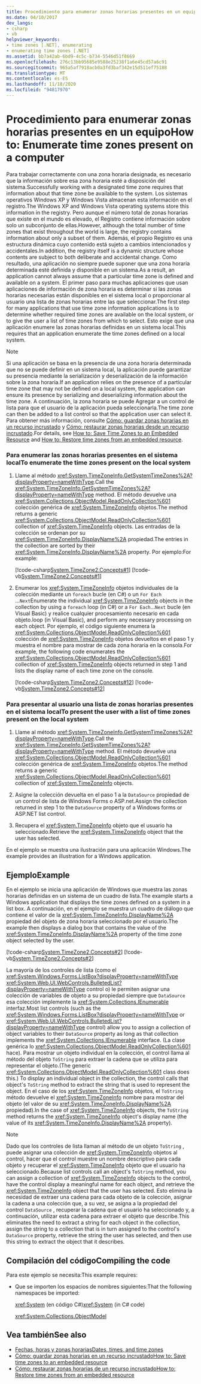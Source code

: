 ```yaml
---
title: Procedimiento para enumerar zonas horarias presentes en un equipo
ms.date: 04/10/2017
dev_langs:
- csharp
- vb
helpviewer_keywords:
- time zones [.NET], enumerating
- enumerating time zones [.NET]
ms.assetid: bb7a42ab-6bd9-4c5c-b734-5546d51f8669
ms.openlocfilehash: 276c13bb95685e9588e25238f1a6e45cd57a6c91
ms.sourcegitcommit: 965a5af7918acb0a3fd3baf342e15d511ef75188
ms.translationtype: MT
ms.contentlocale: es-ES
ms.lasthandoff: 11/18/2020
ms.locfileid: "94817970"
---
```

# <a name="how-to-enumerate-time-zones-present-on-a-computer"></a><span data-ttu-id="2e5fb-102">Procedimiento para enumerar zonas horarias presentes en un equipo</span><span class="sxs-lookup"><span data-stu-id="2e5fb-102">How to: Enumerate time zones present on a computer</span></span>

<span data-ttu-id="2e5fb-103">Para trabajar correctamente con una zona horaria designada, es necesario que la información sobre esa zona horaria esté a disposición del sistema.</span><span class="sxs-lookup"><span data-stu-id="2e5fb-103">Successfully working with a designated time zone requires that information about that time zone be available to the system.</span></span> <span data-ttu-id="2e5fb-104">Los sistemas operativos Windows XP y Windows Vista almacenan esta información en el registro.</span><span class="sxs-lookup"><span data-stu-id="2e5fb-104">The Windows XP and Windows Vista operating systems store this information in the registry.</span></span> <span data-ttu-id="2e5fb-105">Pero aunque el número total de zonas horarias que existe en el mundo es elevado, el Registro contiene información sobre solo un subconjunto de ellas.</span><span class="sxs-lookup"><span data-stu-id="2e5fb-105">However, although the total number of time zones that exist throughout the world is large, the registry contains information about only a subset of them.</span></span> <span data-ttu-id="2e5fb-106">Además, el propio Registro es una estructura dinámica cuyo contenido está sujeto a cambios intencionados y accidentales.</span><span class="sxs-lookup"><span data-stu-id="2e5fb-106">In addition, the registry itself is a dynamic structure whose contents are subject to both deliberate and accidental change.</span></span> <span data-ttu-id="2e5fb-107">Como resultado, una aplicación no siempre puede suponer que una zona horaria determinada esté definida y disponible en un sistema.</span><span class="sxs-lookup"><span data-stu-id="2e5fb-107">As a result, an application cannot always assume that a particular time zone is defined and available on a system.</span></span> <span data-ttu-id="2e5fb-108">El primer paso para muchas aplicaciones que usan aplicaciones de información de zona horaria es determinar si las zonas horarias necesarias están disponibles en el sistema local o proporcionar al usuario una lista de zonas horarias entre las que seleccionar.</span><span class="sxs-lookup"><span data-stu-id="2e5fb-108">The first step for many applications that use time zone information applications is to determine whether required time zones are available on the local system, or to give the user a list of time zones from which to select.</span></span> <span data-ttu-id="2e5fb-109">Esto exige que una aplicación enumere las zonas horarias definidas en un sistema local.</span><span class="sxs-lookup"><span data-stu-id="2e5fb-109">This requires that an application enumerate the time zones defined on a local system.</span></span>

> [!NOTE]
> <span data-ttu-id="2e5fb-110">Si una aplicación se basa en la presencia de una zona horaria determinada que no se puede definir en un sistema local, la aplicación puede garantizar su presencia mediante la serialización y deserialización de la información sobre la zona horaria.</span><span class="sxs-lookup"><span data-stu-id="2e5fb-110">If an application relies on the presence of a particular time zone that may not be defined on a local system, the application can ensure its presence by serializing and deserializing information about the time zone.</span></span> <span data-ttu-id="2e5fb-111">A continuación, la zona horaria se puede Agregar a un control de lista para que el usuario de la aplicación pueda seleccionarla.</span><span class="sxs-lookup"><span data-stu-id="2e5fb-111">The time zone can then be added to a list control so that the application user can select it.</span></span> <span data-ttu-id="2e5fb-112">Para obtener más información, consulte [Cómo: guardar zonas horarias en un recurso incrustado](save-time-zones-to-an-embedded-resource.md) y [Cómo: restaurar zonas horarias desde un recurso incrustado](restore-time-zones-from-an-embedded-resource.md).</span><span class="sxs-lookup"><span data-stu-id="2e5fb-112">For details, see [How to: Save Time Zones to an Embedded Resource](save-time-zones-to-an-embedded-resource.md) and [How to: Restore time zones from an embedded resource](restore-time-zones-from-an-embedded-resource.md).</span></span>

### <a name="to-enumerate-the-time-zones-present-on-the-local-system"></a><span data-ttu-id="2e5fb-113">Para enumerar las zonas horarias presentes en el sistema local</span><span class="sxs-lookup"><span data-stu-id="2e5fb-113">To enumerate the time zones present on the local system</span></span>

1. <span data-ttu-id="2e5fb-114">Llame al método <xref:System.TimeZoneInfo.GetSystemTimeZones%2A?displayProperty=nameWithType>.</span><span class="sxs-lookup"><span data-stu-id="2e5fb-114">Call the <xref:System.TimeZoneInfo.GetSystemTimeZones%2A?displayProperty=nameWithType> method.</span></span> <span data-ttu-id="2e5fb-115">El método devuelve una <xref:System.Collections.ObjectModel.ReadOnlyCollection%601> colección genérica de <xref:System.TimeZoneInfo> objetos.</span><span class="sxs-lookup"><span data-stu-id="2e5fb-115">The method returns a generic <xref:System.Collections.ObjectModel.ReadOnlyCollection%601> collection of <xref:System.TimeZoneInfo> objects.</span></span> <span data-ttu-id="2e5fb-116">Las entradas de la colección se ordenan por su <xref:System.TimeZoneInfo.DisplayName%2A> propiedad.</span><span class="sxs-lookup"><span data-stu-id="2e5fb-116">The entries in the collection are sorted by their <xref:System.TimeZoneInfo.DisplayName%2A> property.</span></span> <span data-ttu-id="2e5fb-117">Por ejemplo:</span><span class="sxs-lookup"><span data-stu-id="2e5fb-117">For example:</span></span>

   [!code-csharp[System.TimeZone2.Concepts#1](../../../samples/snippets/csharp/VS_Snippets_CLR_System/system.TimeZone2.Concepts/CS/TimeZone2Concepts.cs#1)]
   [!code-vb[System.TimeZone2.Concepts#1](../../../samples/snippets/visualbasic/VS_Snippets_CLR_System/system.TimeZone2.Concepts/VB/TimeZone2Concepts.vb#1)]

2. <span data-ttu-id="2e5fb-118">Enumerar los <xref:System.TimeZoneInfo> objetos individuales de la colección mediante un `foreach` bucle (en C#) o un `For Each` ...`Next`</span><span class="sxs-lookup"><span data-stu-id="2e5fb-118">Enumerate the individual <xref:System.TimeZoneInfo> objects in the collection by using a `foreach` loop (in C#) or a `For Each`…`Next`</span></span> <span data-ttu-id="2e5fb-119">bucle (en Visual Basic) y realice cualquier procesamiento necesario en cada objeto.</span><span class="sxs-lookup"><span data-stu-id="2e5fb-119">loop (in Visual Basic), and perform any necessary processing on each object.</span></span> <span data-ttu-id="2e5fb-120">Por ejemplo, el código siguiente enumera la <xref:System.Collections.ObjectModel.ReadOnlyCollection%601> colección de <xref:System.TimeZoneInfo> objetos devueltos en el paso 1 y muestra el nombre para mostrar de cada zona horaria en la consola.</span><span class="sxs-lookup"><span data-stu-id="2e5fb-120">For example, the following code enumerates the <xref:System.Collections.ObjectModel.ReadOnlyCollection%601> collection of <xref:System.TimeZoneInfo> objects returned in step 1 and lists the display name of each time zone on the console.</span></span>

   [!code-csharp[System.TimeZone2.Concepts#12](../../../samples/snippets/csharp/VS_Snippets_CLR_System/system.TimeZone2.Concepts/CS/TimeZone2Concepts.cs#12)]
   [!code-vb[System.TimeZone2.Concepts#12](../../../samples/snippets/visualbasic/VS_Snippets_CLR_System/system.TimeZone2.Concepts/VB/TimeZone2Concepts.vb#12)]

### <a name="to-present-the-user-with-a-list-of-time-zones-present-on-the-local-system"></a><span data-ttu-id="2e5fb-121">Para presentar al usuario una lista de zonas horarias presentes en el sistema local</span><span class="sxs-lookup"><span data-stu-id="2e5fb-121">To present the user with a list of time zones present on the local system</span></span>

1. <span data-ttu-id="2e5fb-122">Llame al método <xref:System.TimeZoneInfo.GetSystemTimeZones%2A?displayProperty=nameWithType>.</span><span class="sxs-lookup"><span data-stu-id="2e5fb-122">Call the <xref:System.TimeZoneInfo.GetSystemTimeZones%2A?displayProperty=nameWithType> method.</span></span> <span data-ttu-id="2e5fb-123">El método devuelve una <xref:System.Collections.ObjectModel.ReadOnlyCollection%601> colección genérica de <xref:System.TimeZoneInfo> objetos.</span><span class="sxs-lookup"><span data-stu-id="2e5fb-123">The method returns a generic <xref:System.Collections.ObjectModel.ReadOnlyCollection%601> collection of <xref:System.TimeZoneInfo> objects.</span></span>

2. <span data-ttu-id="2e5fb-124">Asigne la colección devuelta en el paso 1 a la `DataSource` propiedad de un control de lista de Windows Forms o ASP.net.</span><span class="sxs-lookup"><span data-stu-id="2e5fb-124">Assign the collection returned in step 1 to the `DataSource` property of a Windows forms or ASP.NET list control.</span></span>

3. <span data-ttu-id="2e5fb-125">Recupera el <xref:System.TimeZoneInfo> objeto que el usuario ha seleccionado.</span><span class="sxs-lookup"><span data-stu-id="2e5fb-125">Retrieve the <xref:System.TimeZoneInfo> object that the user has selected.</span></span>

<span data-ttu-id="2e5fb-126">En el ejemplo se muestra una ilustración para una aplicación Windows.</span><span class="sxs-lookup"><span data-stu-id="2e5fb-126">The example provides an illustration for a Windows application.</span></span>

## <a name="example"></a><span data-ttu-id="2e5fb-127">Ejemplo</span><span class="sxs-lookup"><span data-stu-id="2e5fb-127">Example</span></span>

<span data-ttu-id="2e5fb-128">En el ejemplo se inicia una aplicación de Windows que muestra las zonas horarias definidas en un sistema de un cuadro de lista.</span><span class="sxs-lookup"><span data-stu-id="2e5fb-128">The example starts a Windows application that displays the time zones defined on a system in a list box.</span></span> <span data-ttu-id="2e5fb-129">A continuación, en el ejemplo se muestra un cuadro de diálogo que contiene el valor de la <xref:System.TimeZoneInfo.DisplayName%2A> propiedad del objeto de zona horaria seleccionado por el usuario.</span><span class="sxs-lookup"><span data-stu-id="2e5fb-129">The example then displays a dialog box that contains the value of the <xref:System.TimeZoneInfo.DisplayName%2A> property of the time zone object selected by the user.</span></span>

[!code-csharp[System.TimeZone2.Concepts#2](../../../samples/snippets/csharp/VS_Snippets_CLR_System/system.TimeZone2.Concepts/CS/TimeZone2Concepts.cs#2)]
[!code-vb[System.TimeZone2.Concepts#2](../../../samples/snippets/visualbasic/VS_Snippets_CLR_System/system.TimeZone2.Concepts/VB/TimeZone2Concepts.vb#2)]

<span data-ttu-id="2e5fb-130">La mayoría de los controles de lista (como el <xref:System.Windows.Forms.ListBox?displayProperty=nameWithType> <xref:System.Web.UI.WebControls.BulletedList?displayProperty=nameWithType> control o) le permiten asignar una colección de variables de objeto a su propiedad siempre que `DataSource` esa colección implemente la <xref:System.Collections.IEnumerable> interfaz.</span><span class="sxs-lookup"><span data-stu-id="2e5fb-130">Most list controls (such as the <xref:System.Windows.Forms.ListBox?displayProperty=nameWithType> or <xref:System.Web.UI.WebControls.BulletedList?displayProperty=nameWithType> control) allow you to assign a collection of object variables to their `DataSource` property as long as that collection implements the <xref:System.Collections.IEnumerable> interface.</span></span> <span data-ttu-id="2e5fb-131">(La clase genérica lo <xref:System.Collections.ObjectModel.ReadOnlyCollection%601> hace). Para mostrar un objeto individual en la colección, el control llama al método del objeto `ToString` para extraer la cadena que se utiliza para representar el objeto.</span><span class="sxs-lookup"><span data-stu-id="2e5fb-131">(The generic <xref:System.Collections.ObjectModel.ReadOnlyCollection%601> class does this.) To display an individual object in the collection, the control calls that object's `ToString` method to extract the string that is used to represent the object.</span></span> <span data-ttu-id="2e5fb-132">En el caso de los <xref:System.TimeZoneInfo> objetos, el `ToString` método devuelve el <xref:System.TimeZoneInfo> nombre para mostrar del objeto (el valor de su <xref:System.TimeZoneInfo.DisplayName%2A> propiedad).</span><span class="sxs-lookup"><span data-stu-id="2e5fb-132">In the case of <xref:System.TimeZoneInfo> objects, the `ToString` method returns the <xref:System.TimeZoneInfo> object's display name (the value of its <xref:System.TimeZoneInfo.DisplayName%2A> property).</span></span>

> [!NOTE]
> <span data-ttu-id="2e5fb-133">Dado que los controles de lista llaman al método de un objeto `ToString` , puede asignar una colección de <xref:System.TimeZoneInfo> objetos al control, hacer que el control muestre un nombre descriptivo para cada objeto y recuperar el <xref:System.TimeZoneInfo> objeto que el usuario ha seleccionado.</span><span class="sxs-lookup"><span data-stu-id="2e5fb-133">Because list controls call an object's `ToString` method, you can assign a collection of <xref:System.TimeZoneInfo> objects to the control, have the control display a meaningful name for each object, and retrieve the <xref:System.TimeZoneInfo> object that the user has selected.</span></span> <span data-ttu-id="2e5fb-134">Esto elimina la necesidad de extraer una cadena para cada objeto de la colección, asignar la cadena a una colección que, a su vez, se asigna a la propiedad del control `DataSource` , recuperar la cadena que el usuario ha seleccionado y, a continuación, utilizar esta cadena para extraer el objeto que describe.</span><span class="sxs-lookup"><span data-stu-id="2e5fb-134">This eliminates the need to extract a string for each object in the collection, assign the string to a collection that is in turn assigned to the control's `DataSource` property, retrieve the string the user has selected, and then use this string to extract the object that it describes.</span></span>

## <a name="compiling-the-code"></a><span data-ttu-id="2e5fb-135">Compilación del código</span><span class="sxs-lookup"><span data-stu-id="2e5fb-135">Compiling the code</span></span>

<span data-ttu-id="2e5fb-136">Para este ejemplo se necesita:</span><span class="sxs-lookup"><span data-stu-id="2e5fb-136">This example requires:</span></span>

- <span data-ttu-id="2e5fb-137">Que se importen los espacios de nombres siguientes:</span><span class="sxs-lookup"><span data-stu-id="2e5fb-137">That the following namespaces be imported:</span></span>

  <span data-ttu-id="2e5fb-138"><xref:System> (en código C#)</span><span class="sxs-lookup"><span data-stu-id="2e5fb-138"><xref:System> (in C# code)</span></span>

  <xref:System.Collections.ObjectModel>

## <a name="see-also"></a><span data-ttu-id="2e5fb-139">Vea también</span><span class="sxs-lookup"><span data-stu-id="2e5fb-139">See also</span></span>

- [<span data-ttu-id="2e5fb-140">Fechas, horas y zonas horarias</span><span class="sxs-lookup"><span data-stu-id="2e5fb-140">Dates, times, and time zones</span></span>](index.md)
- [<span data-ttu-id="2e5fb-141">Cómo: guardar zonas horarias en un recurso incrustado</span><span class="sxs-lookup"><span data-stu-id="2e5fb-141">How to: Save time zones to an embedded resource</span></span>](save-time-zones-to-an-embedded-resource.md)
- [<span data-ttu-id="2e5fb-142">Cómo: restaurar zonas horarias de un recurso incrustado</span><span class="sxs-lookup"><span data-stu-id="2e5fb-142">How to: Restore time zones from an embedded resource</span></span>](restore-time-zones-from-an-embedded-resource.md)
